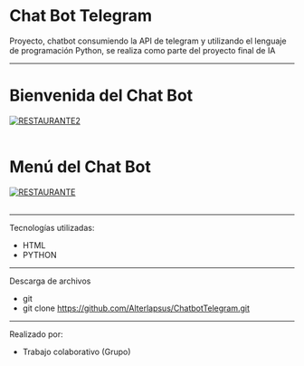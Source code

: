 # Chat Bot Telegram
Proyecto, chatbot consumiendo la API de telegram y utilizando el lenguaje de programación Python, se realiza como parte del proyecto final de IA

---                 
   
# Bienvenida del Chat Bot  

<a href="https://postimg.cc/yW7RW0VY" target="_blank"><img src="https://i.postimg.cc/dQyjH9pd/RESTAURANTE2.jpg" alt="RESTAURANTE2"/></a><br/><br/>

# Menú del Chat Bot

<a href="https://postimg.cc/n9V95fdQ" target="_blank"><img src="https://i.postimg.cc/SRCLnyCV/RESTAURANTE.jpg" alt="RESTAURANTE"/></a><br/><br/>


--- 
              
   
Tecnologías utilizadas:   

- HTML 
- PYTHON

--- 

Descarga de archivos 

- git 
- git clone https://github.com/Alterlapsus/ChatbotTelegram.git
 

---
  
Realizado por: 

-   Trabajo colaborativo (Grupo)

